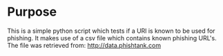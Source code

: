 # Purpose
This is a simple python script which tests if a URl is known to be used for phishing. It makes use of a csv file which contains known phishing URL's. The file was retrieved from: http://data.phishtank.com

